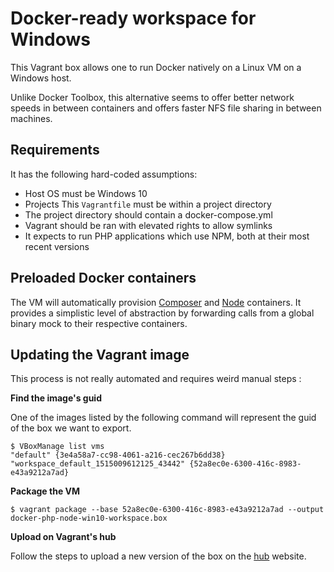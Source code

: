 # Docker-ready workspace for Windows 

This Vagrant box allows one to run Docker natively on a Linux VM on a Windows host. 

Unlike Docker Toolbox, this alternative seems to offer better network speeds in between containers and offers faster NFS file sharing in between machines.

## Requirements

It has the following hard-coded assumptions:

* Host OS must be Windows 10
* Projects This `Vagrantfile` must be within a project directory
* The project directory should contain a docker-compose.yml
* Vagrant should be ran with elevated rights to allow symlinks
* It expects to run PHP applications which use NPM, both at their most recent versions

## Preloaded Docker containers

The VM will automatically provision [Composer](https://hub.docker.com/_/composer/) and [Node](https://hub.docker.com/_/node/) containers. It provides a simplistic level of abstraction by forwarding calls from a global binary mock to their respective containers.

## Updating the Vagrant image

This process is not really automated and requires weird manual steps :

__Find the image's guid__

One of the images listed by the following command will represent the guid of the box we want to export.

~~~
$ VBoxManage list vms
"default" {3e4a58a7-cc98-4061-a216-cec267b6dd38}                                  
"workspace_default_1515009612125_43442" {52a8ec0e-6300-416c-8983-e43a9212a7ad}
~~~

__Package the VM__

~~~
$ vagrant package --base 52a8ec0e-6300-416c-8983-e43a9212a7ad --output docker-php-node-win10-workspace.box
~~~

__Upload on Vagrant's hub__

Follow the steps to upload a new version of the box on the [hub](https://app.vagrantup.com/) website.